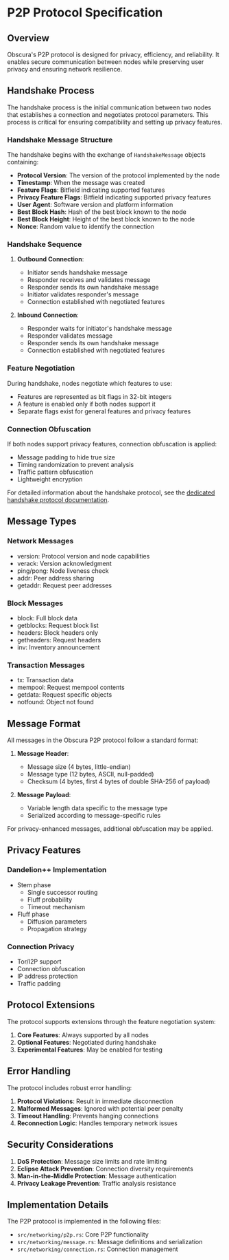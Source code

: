 # P2P Protocol Specification

## Overview
Obscura's P2P protocol is designed for privacy, efficiency, and reliability. It enables secure communication between nodes while preserving user privacy and ensuring network resilience.

## Handshake Process

The handshake process is the initial communication between two nodes that establishes a connection and negotiates protocol parameters. This process is critical for ensuring compatibility and setting up privacy features.

### Handshake Message Structure

The handshake begins with the exchange of `HandshakeMessage` objects containing:

- **Protocol Version**: The version of the protocol implemented by the node
- **Timestamp**: When the message was created
- **Feature Flags**: Bitfield indicating supported features
- **Privacy Feature Flags**: Bitfield indicating supported privacy features
- **User Agent**: Software version and platform information
- **Best Block Hash**: Hash of the best block known to the node
- **Best Block Height**: Height of the best block known to the node
- **Nonce**: Random value to identify the connection

### Handshake Sequence

1. **Outbound Connection**:
   - Initiator sends handshake message
   - Responder receives and validates message
   - Responder sends its own handshake message
   - Initiator validates responder's message
   - Connection established with negotiated features

2. **Inbound Connection**:
   - Responder waits for initiator's handshake message
   - Responder validates message
   - Responder sends its own handshake message
   - Connection established with negotiated features

### Feature Negotiation

During handshake, nodes negotiate which features to use:

- Features are represented as bit flags in 32-bit integers
- A feature is enabled only if both nodes support it
- Separate flags exist for general features and privacy features

### Connection Obfuscation

If both nodes support privacy features, connection obfuscation is applied:

- Message padding to hide true size
- Timing randomization to prevent analysis
- Traffic pattern obfuscation
- Lightweight encryption

For detailed information about the handshake protocol, see the [dedicated handshake protocol documentation](handshake_protocol.md).

## Message Types

### Network Messages
- version: Protocol version and node capabilities
- verack: Version acknowledgment
- ping/pong: Node liveness check
- addr: Peer address sharing
- getaddr: Request peer addresses

### Block Messages
- block: Full block data
- getblocks: Request block list
- headers: Block headers only
- getheaders: Request headers
- inv: Inventory announcement

### Transaction Messages
- tx: Transaction data
- mempool: Request mempool contents
- getdata: Request specific objects
- notfound: Object not found

## Message Format

All messages in the Obscura P2P protocol follow a standard format:

1. **Message Header**:
   - Message size (4 bytes, little-endian)
   - Message type (12 bytes, ASCII, null-padded)
   - Checksum (4 bytes, first 4 bytes of double SHA-256 of payload)

2. **Message Payload**:
   - Variable length data specific to the message type
   - Serialized according to message-specific rules

For privacy-enhanced messages, additional obfuscation may be applied.

## Privacy Features

### Dandelion++ Implementation
- Stem phase
  - Single successor routing
  - Fluff probability
  - Timeout mechanism
- Fluff phase
  - Diffusion parameters
  - Propagation strategy

### Connection Privacy
- Tor/I2P support
- Connection obfuscation
- IP address protection
- Traffic padding

## Protocol Extensions

The protocol supports extensions through the feature negotiation system:

1. **Core Features**: Always supported by all nodes
2. **Optional Features**: Negotiated during handshake
3. **Experimental Features**: May be enabled for testing

## Error Handling

The protocol includes robust error handling:

1. **Protocol Violations**: Result in immediate disconnection
2. **Malformed Messages**: Ignored with potential peer penalty
3. **Timeout Handling**: Prevents hanging connections
4. **Reconnection Logic**: Handles temporary network issues

## Security Considerations

1. **DoS Protection**: Message size limits and rate limiting
2. **Eclipse Attack Prevention**: Connection diversity requirements
3. **Man-in-the-Middle Protection**: Message authentication
4. **Privacy Leakage Prevention**: Traffic analysis resistance

## Implementation Details

The P2P protocol is implemented in the following files:

- `src/networking/p2p.rs`: Core P2P functionality
- `src/networking/message.rs`: Message definitions and serialization
- `src/networking/connection.rs`: Connection management 
